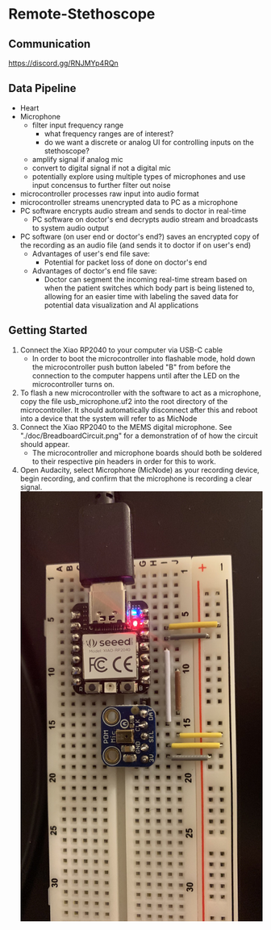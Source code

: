 # Remote-Stethoscope

## Communication
https://discord.gg/RNJMYp4RQn

## Data Pipeline 
- Heart
- Microphone
  - filter input frequency range
    - what frequency ranges are of interest?
    - do we want a discrete or analog UI for controlling inputs on the stethoscope?
  - amplify signal if analog mic
  - convert to digital signal if not a digital mic
  - potentially explore using multiple types of microphones and use input concensus to further filter out noise
- microcontroller processes raw input into audio format
- microcontroller streams unencrypted data to PC as a microphone
- PC software encrypts audio stream and sends to doctor in real-time
  - PC software on doctor's end decrypts audio stream and broadcasts to system audio output
- PC software (on user end or doctor's end?) saves an encrypted copy of the recording as an audio file (and sends it to doctor if on user's end)
  - Advantages of user's end file save:
    - Potential for packet loss of done on doctor's end
  - Advantages of doctor's end file save:
    - Doctor can segment the incoming real-time stream based on when the patient switches which body part is being listened to, allowing for an easier time with labeling the saved data for potential data visualization and AI applications

## Getting Started
1. Connect the Xiao RP2040 to your computer via USB-C cable
    - In order to boot the microcontroller into flashable mode, hold down the microcontroller push button labeled "B" from before the connection to the computer happens until after the LED on the microcontroller turns on.
2. To flash a new microcontroller with the software to act as a microphone, copy the file usb_microphone.uf2 into the root directory of the microcontroller.  It should automatically disconnect after this and reboot into a device that the system will refer to as MicNode
3. Connect the Xiao RP2040 to the MEMS digital microphone.  See "./doc/BreadboardCircuit.png" for a demonstration of of how the circuit should appear.
    - The microcontroller and microphone boards should both be soldered to their respective pin headers in order for this to work.
4. Open Audacity, select Microphone (MicNode) as your recording device, begin recording, and confirm that the microphone is recording a clear signal.
![Circuit board connection map](./doc/BreadboardCircuit.png)

